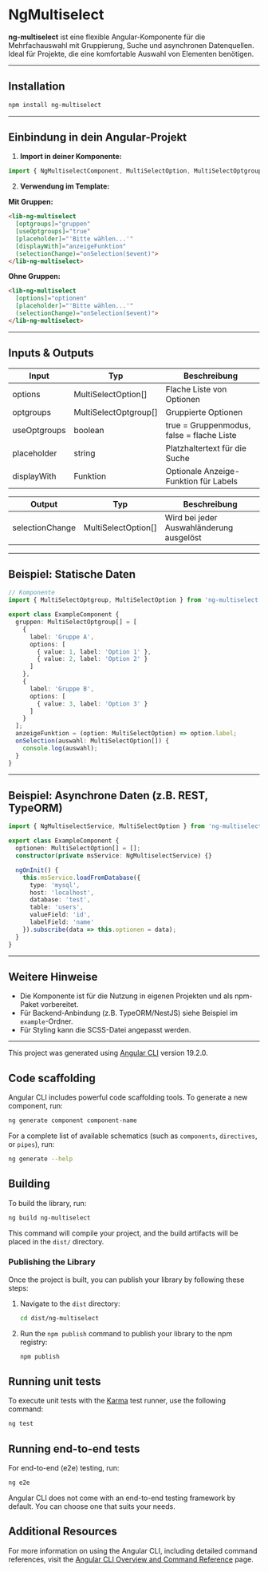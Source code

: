 # NgMultiselect

**ng-multiselect** ist eine flexible Angular-Komponente für die Mehrfachauswahl mit Gruppierung, Suche und asynchronen Datenquellen. Ideal für Projekte, die eine komfortable Auswahl von Elementen benötigen.

---

## Installation

```bash
npm install ng-multiselect
```

---

## Einbindung in dein Angular-Projekt

1. **Import in deiner Komponente:**

```typescript
import { NgMultiselectComponent, MultiSelectOption, MultiSelectOptgroup } from 'ng-multiselect';
```

2. **Verwendung im Template:**

**Mit Gruppen:**
```html
<lib-ng-multiselect
  [optgroups]="gruppen"
  [useOptgroups]="true"
  [placeholder]="'Bitte wählen...'"
  [displayWith]="anzeigeFunktion"
  (selectionChange)="onSelection($event)">
</lib-ng-multiselect>
```

**Ohne Gruppen:**
```html
<lib-ng-multiselect
  [options]="optionen"
  [placeholder]="'Bitte wählen...'"
  (selectionChange)="onSelection($event)">
</lib-ng-multiselect>
```

---

## Inputs & Outputs

| Input           | Typ                       | Beschreibung                                  |
|-----------------|--------------------------|------------------------------------------------|
| options         | MultiSelectOption[]       | Flache Liste von Optionen                      |
| optgroups       | MultiSelectOptgroup[]     | Gruppierte Optionen                            |
| useOptgroups    | boolean                  | true = Gruppenmodus, false = flache Liste      |
| placeholder     | string                   | Platzhaltertext für die Suche                  |
| displayWith     | Funktion                 | Optionale Anzeige-Funktion für Labels          |

| Output          | Typ                       | Beschreibung                                  |
|-----------------|--------------------------|------------------------------------------------|
| selectionChange | MultiSelectOption[]       | Wird bei jeder Auswahländerung ausgelöst       |

---

## Beispiel: Statische Daten

```typescript
// Komponente
import { MultiSelectOptgroup, MultiSelectOption } from 'ng-multiselect';

export class ExampleComponent {
  gruppen: MultiSelectOptgroup[] = [
    {
      label: 'Gruppe A',
      options: [
        { value: 1, label: 'Option 1' },
        { value: 2, label: 'Option 2' }
      ]
    },
    {
      label: 'Gruppe B',
      options: [
        { value: 3, label: 'Option 3' }
      ]
    }
  ];
  anzeigeFunktion = (option: MultiSelectOption) => option.label;
  onSelection(auswahl: MultiSelectOption[]) {
    console.log(auswahl);
  }
}
```

---

## Beispiel: Asynchrone Daten (z.B. REST, TypeORM)

```typescript
import { NgMultiselectService, MultiSelectOption } from 'ng-multiselect';

export class ExampleComponent {
  optionen: MultiSelectOption[] = [];
  constructor(private msService: NgMultiselectService) {}

  ngOnInit() {
    this.msService.loadFromDatabase({
      type: 'mysql',
      host: 'localhost',
      database: 'test',
      table: 'users',
      valueField: 'id',
      labelField: 'name'
    }).subscribe(data => this.optionen = data);
  }
}
```

---

## Weitere Hinweise
- Die Komponente ist für die Nutzung in eigenen Projekten und als npm-Paket vorbereitet.
- Für Backend-Anbindung (z.B. TypeORM/NestJS) siehe Beispiel im `example`-Ordner.
- Für Styling kann die SCSS-Datei angepasst werden.

---

This project was generated using [Angular CLI](https://github.com/angular/angular-cli) version 19.2.0.

## Code scaffolding

Angular CLI includes powerful code scaffolding tools. To generate a new component, run:

```bash
ng generate component component-name
```

For a complete list of available schematics (such as `components`, `directives`, or `pipes`), run:

```bash
ng generate --help
```

## Building

To build the library, run:

```bash
ng build ng-multiselect
```

This command will compile your project, and the build artifacts will be placed in the `dist/` directory.

### Publishing the Library

Once the project is built, you can publish your library by following these steps:

1. Navigate to the `dist` directory:
   ```bash
   cd dist/ng-multiselect
   ```

2. Run the `npm publish` command to publish your library to the npm registry:
   ```bash
   npm publish
   ```

## Running unit tests

To execute unit tests with the [Karma](https://karma-runner.github.io) test runner, use the following command:

```bash
ng test
```

## Running end-to-end tests

For end-to-end (e2e) testing, run:

```bash
ng e2e
```

Angular CLI does not come with an end-to-end testing framework by default. You can choose one that suits your needs.

## Additional Resources

For more information on using the Angular CLI, including detailed command references, visit the [Angular CLI Overview and Command Reference](https://angular.dev/tools/cli) page.
